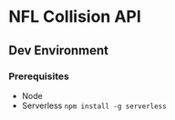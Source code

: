 # NFL Collision API

## Dev Environment

### Prerequisites
* Node
* Serverless `npm install -g serverless`
